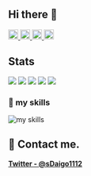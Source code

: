 ## Hi there 👋
<p align="left">
  <a href="https://github.com/SuharaDaigo">
    <img height="20" src="https://komarev.com/ghpvc/?username=SuharaDaigo" />
  </a>
  <a href="https://github.com/SuharaDaigo">
    <img height="20" src="https://img.shields.io/github/followers/SuharaDaigo?label=follow&logo=github&style=flat" />
  </a>
  <a href="http://qiita.com/SDaigo1112">
    <img height="20" src="https://qiita-badge.apiapi.app/s/SDaigo1112/posts.svg" />
  </a>
  <a href="http://qiita.com/SDaigo1112">
    <img height="20" src="https://qiita-badge.apiapi.app/s/SDaigo1112/contributions.svg" />
  </a>
</p>

## Stats
![](http://github-profile-summary-cards.vercel.app/api/cards/profile-details?username=SuharaDaigo&theme=gruvbox)
![](http://github-profile-summary-cards.vercel.app/api/cards/repos-per-language?username=SuharaDaigo&theme=gruvbox)
![](http://github-profile-summary-cards.vercel.app/api/cards/most-commit-language?username=SuharaDaigo&theme=gruvbox)
![](http://github-profile-summary-cards.vercel.app/api/cards/stats?username=SuharaDaigo&theme=gruvbox)
![](http://github-profile-summary-cards.vercel.app/api/cards/productive-time?username=SuharaDaigo&theme=gruvbox&utcOffset=9)

### 🌱 my skills
<img alt="my skills" src="https://skillicons.dev/icons?theme=light&perline=8&i=neovim,c,python,go,firebase,git,github,githubactions" />


## 📨 Contact me.

**[Twitter - @sDaigo1112](https://twitter.com/sDaigo1112)**
<!--
**SuharaDaigo/SuharaDaigo** is a ✨ _special_ ✨ repository because its `README.md` (this file) appears on your GitHub profile.

Here are some ideas to get you started:

- 🔭 I’m currently working on ...
- 🌱 I’m currently learning ...
- 👯 I’m looking to collaborate on ...
- 🤔 I’m looking for help with ...
- 💬 Ask me about ...
- 📫 How to reach me: ...
- 😄 Pronouns: ...
- ⚡ Fun fact: ...
-->
